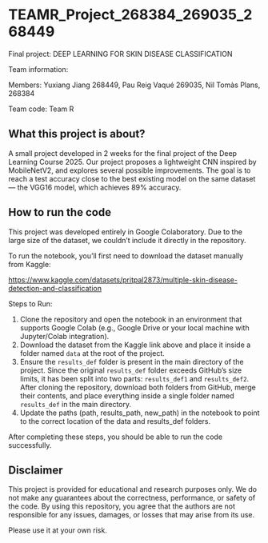 # TEAMR_Project_268384_269035_268449

Final project: DEEP LEARNING FOR SKIN DISEASE CLASSIFICATION

Team information:

Members: Yuxiang Jiang 268449, Pau Reig Vaqué 269035, Nil Tomàs Plans, 268384

Team code: Team R

## What this project is about?

A small project developed in 2 weeks for the final project of the Deep Learning Course 2025. Our project proposes a lightweight CNN inspired by MobileNetV2, and explores several possible improvements. The goal is to reach a test accuracy close to the best existing model on the same dataset — the VGG16 model, which achieves 89% accuracy.

## How to run the code

This project was developed entirely in Google Colaboratory. Due to the large size of the dataset, we couldn’t include it directly in the repository.

To run the notebook, you’ll first need to download the dataset manually from Kaggle:

https://www.kaggle.com/datasets/pritpal2873/multiple-skin-disease-detection-and-classification

Steps to Run:

  1.  Clone the repository and open the notebook in an environment that supports Google Colab (e.g., Google Drive or your local machine with Jupyter/Colab integration).
  2.  Download the dataset from the Kaggle link above and place it inside a folder named `data` at the root of the project.
  3.  Ensure the `results_def` folder is present in the main directory of the project. Since the original `results_def` folder exceeds GitHub’s size limits, it has been split into two parts: `results_def1` and `results_def2`.
After cloning the repository, download both folders from GitHub, merge their contents, and place everything inside a single folder named `results_def` in the main directory.
  4.  Update the paths (path, results_path, new_path) in the notebook to point to the correct location of the data and results_def folders.

After completing these steps, you should be able to run the code successfully.

## Disclaimer

This project is provided for educational and research purposes only. We do not make any guarantees about the correctness, performance, or safety of the code. By using this repository, you agree that the authors are not responsible for any issues, damages, or losses that may arise from its use.

Please use it at your own risk.
